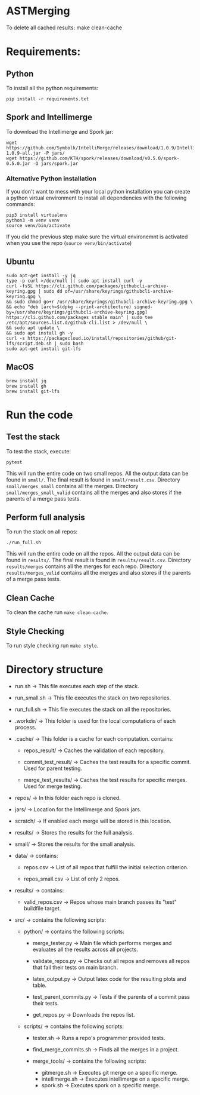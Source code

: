 # ASTMerging

To delete all cached results:
  make clean-cache

# Requirements:

## Python

To install all the python requirements:
```
pip install -r requirements.txt
```

## Spork and Intellimerge

To download the Intellimerge and Spork jar:
```
wget https://github.com/Symbolk/IntelliMerge/releases/download/1.0.9/IntelliMerge-1.0.9-all.jar -P jars/
wget https://github.com/KTH/spork/releases/download/v0.5.0/spork-0.5.0.jar -O jars/spork.jar
```

### Alternative Python installation

If you don't want to mess with your local python installation you can create a python virtual environment to install all dependencies with the following commands:
```
pip3 install virtualenv
python3 -m venv venv
source venv/bin/activate
```
If you did the previous step make sure the virtual environemnt is activated when you use the repo (`source venv/bin/activate`)


## Ubuntu

```
sudo apt-get install -y jq
type -p curl >/dev/null || sudo apt install curl -y
curl -fsSL https://cli.github.com/packages/githubcli-archive-keyring.gpg | sudo dd of=/usr/share/keyrings/githubcli-archive-keyring.gpg \
&& sudo chmod go+r /usr/share/keyrings/githubcli-archive-keyring.gpg \
&& echo "deb [arch=$(dpkg --print-architecture) signed-by=/usr/share/keyrings/githubcli-archive-keyring.gpg] https://cli.github.com/packages stable main" | sudo tee /etc/apt/sources.list.d/github-cli.list > /dev/null \
&& sudo apt update \
&& sudo apt install gh -y
curl -s https://packagecloud.io/install/repositories/github/git-lfs/script.deb.sh | sudo bash
sudo apt-get install git-lfs
```

## MacOS

```
brew install jq
brew install gh
brew install git-lfs
```

# Run the code

## Test the stack
To test the stack, execute:
```
pytest
```
This will run the entire code on two small repos.
All the output data can be found in `small/`.
The final result is found in `small/result.csv`.
Directory `small/merges_small` contains all the merges.
Directory `small/merges_small_valid` contains all the merges and also stores if the parents of a merge pass tests.

## Perform full analysis

To run the stack on all repos:

```
./run_full.sh
```
This will run the entire code on all the repos.
All the output data can be found in `results/`.
The final result is found in `results/result.csv`.
Directory `results/merges` contains all the merges for each repo.
Directory `results/merges_valid` contains all the merges and also stores if the parents of a merge pass tests.

## Clean Cache

To clean the cache run `make clean-cache`.

## Style Checking

To run style checking run `make style`.

# Directory structure

 * run.sh -> This file executes each step of the stack.

 * run_small.sh -> This file executes the stack on two repositories.

 * run_full.sh -> This file executes the stack on all the repositories.

 * .workdir/ -> This folder is used for the local computations of each process.

 * .cache/ -> This folder is a cache for each computation. contains:

   * repos_result/ -> Caches the validation of each repository.

   * commit_test_result/ -> Caches the test results for a specific commit. Used for parent testing.

   * merge_test_results/ -> Caches the test results for specific merges. Used for merge testing.

 * repos/ -> In this folder each repo is cloned.

 * jars/ -> Location for the Intellimerge and Spork jars.

 * scratch/ -> If enabled each merge will be stored in this location.

 * results/ -> Stores the results for the full analysis.

 * small/ -> Stores the results for the small analysis.

 * data/ -> contains:

    * repos.csv -> List of all repos that fulfill the initial selection criterion.

    * repos_small.csv -> List of only 2 repos.

 * results/ -> contains:

    * valid_repos.csv -> Repos whose main branch passes its "test" buildfile target.

 * src/ -> contains the following scripts:

   * python/ -> contains the following scripts:

      * merge_tester.py -> Main file which performs merges and evaluates all the results across all projects.

      * validate_repos.py -> Checks out all repos and removes all repos that fail their tests on main branch.

      * latex_output.py -> Output latex code for the resulting plots and table.

      * test_parent_commits.py -> Tests if the parents of a commit pass their tests.

      * get_repos.py -> Downloads the repos list.

   * scripts/ -> contains the following scripts:
      * tester.sh -> Runs a repo's programmer provided tests.

      * find_merge_commits.sh -> Finds all the merges in a project.
      
      * merge_tools/ -> contains the following scripts:
         * gitmerge.sh -> Executes git merge on a specific merge.
         * intellimerge.sh -> Executes intellimerge on a specific merge.
         * spork.sh -> Executes spork on a specific merge.

